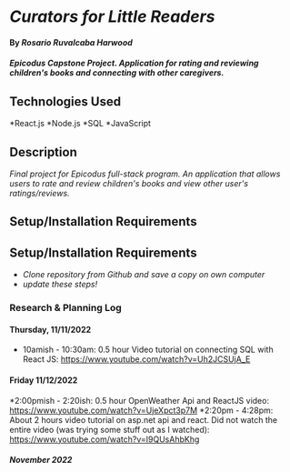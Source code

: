 # _Curators for Little Readers_

#### By _**Rosario Ruvalcaba Harwood**_

#### _Epicodus Capstone Project. Application for rating and reviewing children's books and connecting with other caregivers._

## Technologies Used
*React.js
*Node.js
*SQL 
*JavaScript

## Description
_Final project for Epicodus full-stack program. An application that allows users to rate and review children's books and view other user's ratings/reviews._

## Setup/Installation Requirements
## Setup/Installation Requirements
* _Clone repository from Github and save a copy on own computer_
* _update these steps!_

### Research & Planning Log
#### Thursday, 11/11/2022
* 10amish - 10:30am: 0.5 hour Video tutorial on connecting SQL with React JS: https://www.youtube.com/watch?v=Uh2JCSUjA_E
#### Friday 11/12/2022
*2:00pmish - 2:20ish: 0.5 hour OpenWeather Api and ReactJS video: https://www.youtube.com/watch?v=UjeXpct3p7M
*2:20pm - 4:28pm: About 2 hours video tutorial on asp.net api and react. Did not watch the entire video (was trying some stuff out as I watched): https://www.youtube.com/watch?v=I9QUsAhbKhg


#### _November 2022_

